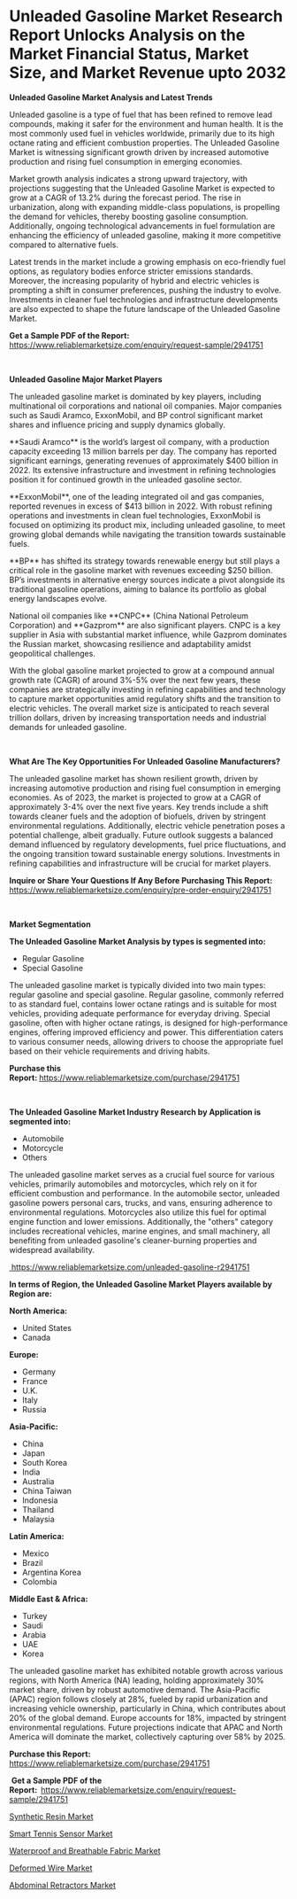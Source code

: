 <p><h1>Unleaded Gasoline Market Research Report Unlocks Analysis on the Market Financial Status, Market Size, and Market Revenue upto 2032</h1></p><p><strong>Unleaded Gasoline Market Analysis and Latest Trends</strong></p>
<p><p>Unleaded gasoline is a type of fuel that has been refined to remove lead compounds, making it safer for the environment and human health. It is the most commonly used fuel in vehicles worldwide, primarily due to its high octane rating and efficient combustion properties. The Unleaded Gasoline Market is witnessing significant growth driven by increased automotive production and rising fuel consumption in emerging economies.</p><p>Market growth analysis indicates a strong upward trajectory, with projections suggesting that the Unleaded Gasoline Market is expected to grow at a CAGR of 13.2% during the forecast period. The rise in urbanization, along with expanding middle-class populations, is propelling the demand for vehicles, thereby boosting gasoline consumption. Additionally, ongoing technological advancements in fuel formulation are enhancing the efficiency of unleaded gasoline, making it more competitive compared to alternative fuels.</p><p>Latest trends in the market include a growing emphasis on eco-friendly fuel options, as regulatory bodies enforce stricter emissions standards. Moreover, the increasing popularity of hybrid and electric vehicles is prompting a shift in consumer preferences, pushing the industry to evolve. Investments in cleaner fuel technologies and infrastructure developments are also expected to shape the future landscape of the Unleaded Gasoline Market.</p></p>
<p><strong>Get a Sample PDF of the Report:&nbsp;</strong> <a href="https://www.reliablemarketsize.com/enquiry/request-sample/2941751?utm_campaign=1991&utm_medium=2&utm_source=Github&utm_content=ia&utm_term=15032025&utm_id=unleaded-gasoline">https://www.reliablemarketsize.com/enquiry/request-sample/2941751</a></p>
<p>&nbsp;</p>
<p><strong>Unleaded Gasoline Major Market Players</strong></p>
<p><p>The unleaded gasoline market is dominated by key players, including multinational oil corporations and national oil companies. Major companies such as Saudi Aramco, ExxonMobil, and BP control significant market shares and influence pricing and supply dynamics globally.</p><p>**Saudi Aramco** is the world’s largest oil company, with a production capacity exceeding 13 million barrels per day. The company has reported significant earnings, generating revenues of approximately $400 billion in 2022. Its extensive infrastructure and investment in refining technologies position it for continued growth in the unleaded gasoline sector.</p><p>**ExxonMobil**, one of the leading integrated oil and gas companies, reported revenues in excess of $413 billion in 2022. With robust refining operations and investments in clean fuel technologies, ExxonMobil is focused on optimizing its product mix, including unleaded gasoline, to meet growing global demands while navigating the transition towards sustainable fuels.</p><p>**BP** has shifted its strategy towards renewable energy but still plays a critical role in the gasoline market with revenues exceeding $250 billion. BP’s investments in alternative energy sources indicate a pivot alongside its traditional gasoline operations, aiming to balance its portfolio as global energy landscapes evolve.</p><p>National oil companies like **CNPC** (China National Petroleum Corporation) and **Gazprom** are also significant players. CNPC is a key supplier in Asia with substantial market influence, while Gazprom dominates the Russian market, showcasing resilience and adaptability amidst geopolitical challenges.</p><p>With the global gasoline market projected to grow at a compound annual growth rate (CAGR) of around 3%-5% over the next few years, these companies are strategically investing in refining capabilities and technology to capture market opportunities amid regulatory shifts and the transition to electric vehicles. The overall market size is anticipated to reach several trillion dollars, driven by increasing transportation needs and industrial demands for unleaded gasoline.</p></p>
<p>&nbsp;</p>
<p><strong>What Are The Key Opportunities For Unleaded Gasoline Manufacturers?</strong></p>
<p><p>The unleaded gasoline market has shown resilient growth, driven by increasing automotive production and rising fuel consumption in emerging economies. As of 2023, the market is projected to grow at a CAGR of approximately 3-4% over the next five years. Key trends include a shift towards cleaner fuels and the adoption of biofuels, driven by stringent environmental regulations. Additionally, electric vehicle penetration poses a potential challenge, albeit gradually. Future outlook suggests a balanced demand influenced by regulatory developments, fuel price fluctuations, and the ongoing transition toward sustainable energy solutions. Investments in refining capabilities and infrastructure will be crucial for market players.</p></p>
<p><strong>Inquire or Share Your Questions If Any Before Purchasing This Report:</strong> <a href="https://www.reliablemarketsize.com/enquiry/pre-order-enquiry/2941751?utm_campaign=1991&utm_medium=2&utm_source=Github&utm_content=ia&utm_term=15032025&utm_id=unleaded-gasoline">https://www.reliablemarketsize.com/enquiry/pre-order-enquiry/2941751</a></p>
<p>&nbsp;</p>
<p><strong>Market Segmentation</strong></p>
<p><strong>The Unleaded Gasoline Market Analysis by types is segmented into:</strong></p>
<p><ul><li>Regular Gasoline</li><li>Special Gasoline</li></ul></p>
<p><p>The unleaded gasoline market is typically divided into two main types: regular gasoline and special gasoline. Regular gasoline, commonly referred to as standard fuel, contains lower octane ratings and is suitable for most vehicles, providing adequate performance for everyday driving. Special gasoline, often with higher octane ratings, is designed for high-performance engines, offering improved efficiency and power. This differentiation caters to various consumer needs, allowing drivers to choose the appropriate fuel based on their vehicle requirements and driving habits.</p></p>
<p><strong>Purchase this Report:&nbsp;</strong><a href="https://www.reliablemarketsize.com/purchase/2941751?utm_campaign=1991&utm_medium=2&utm_source=Github&utm_content=ia&utm_term=15032025&utm_id=unleaded-gasoline">https://www.reliablemarketsize.com/purchase/2941751</a></p>
<p>&nbsp;</p>
<p><strong>The Unleaded Gasoline Market Industry Research by Application is segmented into:</strong></p>
<p><ul><li>Automobile</li><li>Motorcycle</li><li>Others</li></ul></p>
<p><p>The unleaded gasoline market serves as a crucial fuel source for various vehicles, primarily automobiles and motorcycles, which rely on it for efficient combustion and performance. In the automobile sector, unleaded gasoline powers personal cars, trucks, and vans, ensuring adherence to environmental regulations. Motorcycles also utilize this fuel for optimal engine function and lower emissions. Additionally, the "others" category includes recreational vehicles, marine engines, and small machinery, all benefiting from unleaded gasoline's cleaner-burning properties and widespread availability.</p></p>
<p><a href="https://www.reliablemarketsize.com/unleaded-gasoline-r2941751?utm_campaign=1991&utm_medium=2&utm_source=Github&utm_content=ia&utm_term=15032025&utm_id=unleaded-gasoline">&nbsp;https://www.reliablemarketsize.com/unleaded-gasoline-r2941751</a></p>
<p><strong>In terms of Region, the Unleaded Gasoline Market Players available by Region are:</strong></p>
<p>
    <p> <strong> North America: </strong>
        <ul>
            <li>United States</li>
            <li>Canada</li>
        </ul>
        </p> 
    <p> <strong> Europe: </strong>
        <ul>
            <li>Germany</li>
            <li>France</li>
            <li>U.K.</li>
            <li>Italy</li>
            <li>Russia</li>
        </ul>
        </p> 
    <p> <strong> Asia-Pacific: </strong>
        <ul>
            <li>China</li>
            <li>Japan</li>
            <li>South Korea</li>
            <li>India</li>
            <li>Australia</li>
            <li>China Taiwan</li>
            <li>Indonesia</li>
            <li>Thailand</li>
            <li>Malaysia</li>
        </ul>
        </p> 
    <p> <strong> Latin America: </strong>
        <ul>
            <li>Mexico</li>
            <li>Brazil</li>
            <li>Argentina Korea</li>
            <li>Colombia</li>
        </ul>
        </p> 
    <p> <strong> Middle East & Africa: </strong>
        <ul>
            <li>Turkey</li>
            <li>Saudi</li>
            <li>Arabia</li>
            <li>UAE</li>
            <li>Korea</li>
        </ul>
    </p>
    </p>
<p><p>The unleaded gasoline market has exhibited notable growth across various regions, with North America (NA) leading, holding approximately 30% market share, driven by robust automotive demand. The Asia-Pacific (APAC) region follows closely at 28%, fueled by rapid urbanization and increasing vehicle ownership, particularly in China, which contributes about 20% of the global demand. Europe accounts for 18%, impacted by stringent environmental regulations. Future projections indicate that APAC and North America will dominate the market, collectively capturing over 58% by 2025.</p></p>
<p><strong>Purchase this Report: </strong><a href="https://www.reliablemarketsize.com/purchase/2941751?utm_campaign=1991&utm_medium=2&utm_source=Github&utm_content=ia&utm_term=15032025&utm_id=unleaded-gasoline">https://www.reliablemarketsize.com/purchase/2941751</a></p>
<p>&nbsp;<strong>Get a Sample PDF of the Report:&nbsp;&nbsp;</strong><a href="https://www.reliablemarketsize.com/enquiry/request-sample/2941751?utm_campaign=1991&utm_medium=2&utm_source=Github&utm_content=ia&utm_term=15032025&utm_id=unleaded-gasoline">https://www.reliablemarketsize.com/enquiry/request-sample/2941751</a></p>
<p><strong></strong></p>
<p><p><a href="https://github.com/ranewknaller/Market-Research-Report-List-1/blob/main/synthetic-resin-market.md?utm_campaign=1991&utm_medium=2&utm_source=Github&utm_content=ia&utm_term=15032025&utm_id=unleaded-gasoline">Synthetic Resin Market</a></p><p><a href="https://github.com/countpapajwp/Market-Research-Report-List-1/blob/main/smart-tennis-sensor-market.md?utm_campaign=1991&utm_medium=2&utm_source=Github&utm_content=ia&utm_term=15032025&utm_id=unleaded-gasoline">Smart Tennis Sensor Market</a></p><p><a href="https://github.com/rogetspate12/Market-Research-Report-List-1/blob/main/waterproof-and-breathable-fabric-market.md?utm_campaign=1991&utm_medium=2&utm_source=Github&utm_content=ia&utm_term=15032025&utm_id=unleaded-gasoline">Waterproof and Breathable Fabric Market</a></p><p><a href="https://github.com/alawnhvicay/Market-Research-Report-List-1/blob/main/deformed-wire-market.md?utm_campaign=1991&utm_medium=2&utm_source=Github&utm_content=ia&utm_term=15032025&utm_id=unleaded-gasoline">Deformed Wire Market</a></p><p><a href="https://github.com/wraggfomath/Market-Research-Report-List-1/blob/main/abdominal-retractors-market.md?utm_campaign=1991&utm_medium=2&utm_source=Github&utm_content=ia&utm_term=15032025&utm_id=unleaded-gasoline">Abdominal Retractors Market</a></p></p>